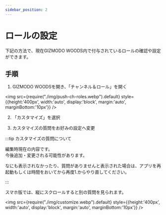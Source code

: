 ```yaml
---
sidebar_position: 2
---
```


# ロールの設定

下記の方法で、現在GIZMODO WOODS内で付与されているロールの確認や設定ができます。


## 手順

1. GIZMODO WOODSを開き、「チャンネル＆ロール」を開く

<img src={require("./img/push-ch-roles.webp").default}
     style={{height:'400px', width:'auto', display:'block', margin:'auto', marginBottom:'10px'}} />

2. 「カスタマイズ」を選択

3. カスタマイズの質問をお好みの設定へ変更

:::tip カスタマイズの質問について

編集時現在の内容です。   
今後追加・変更される可能性があります。

なにも表示されなかったり、質問がありませんと表示された場合は、アプリを再起動もしくは時間をおいてから再度1.からやり直してください。

:::

スマホ版では、縦にスクロールすると別の質問を見られます。

<img src={require("./img/customize.webp").default}
     style={{height:'400px', width:'auto', display:'block', margin:'auto', marginBottom:'10px'}} />
